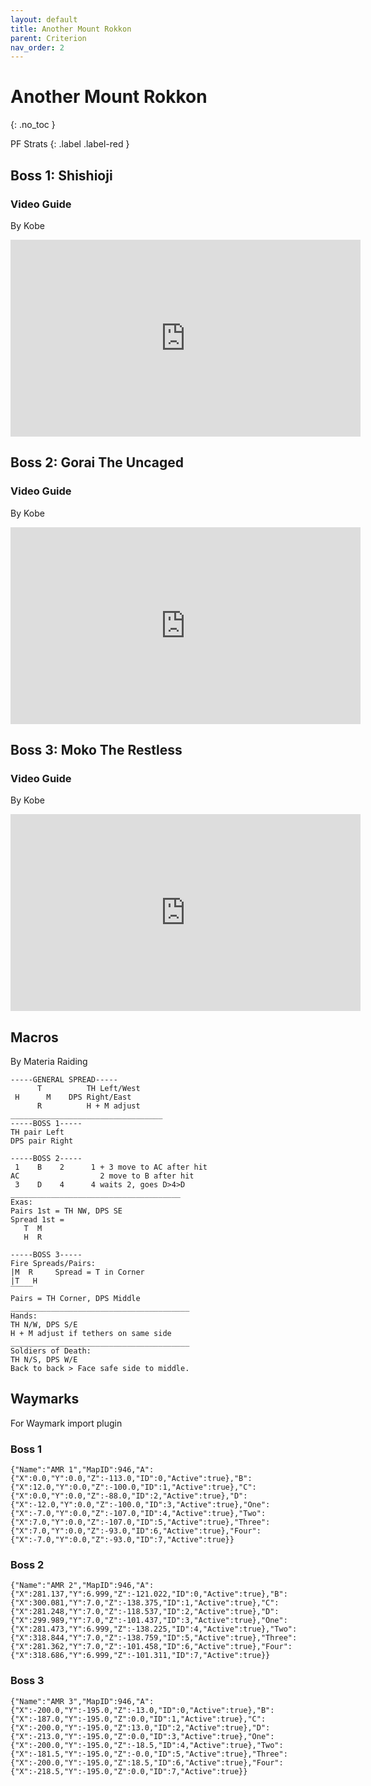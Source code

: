 ```yaml
---
layout: default
title: Another Mount Rokkon
parent: Criterion
nav_order: 2
---
```


# Another Mount Rokkon
{: .no_toc }

PF Strats
{: .label .label-red }

## Boss 1: Shishioji
### Video Guide
By Kobe

<iframe width="560" height="315" src="https://www.youtube.com/embed/2jlH89oLsrs?si=rxIZ0MjlipEjdM15" title="YouTube video player" frameborder="0" allow="accelerometer; autoplay; clipboard-write; encrypted-media; gyroscope; picture-in-picture; web-share" allowfullscreen></iframe>

## Boss 2: Gorai The Uncaged
### Video Guide
By Kobe

<iframe width="560" height="315" src="https://www.youtube.com/embed/TzoNEWbMpQ0?si=fzKn8Pg3lcl98P1P" title="YouTube video player" frameborder="0" allow="accelerometer; autoplay; clipboard-write; encrypted-media; gyroscope; picture-in-picture; web-share" allowfullscreen></iframe>


## Boss 3: Moko The Restless
### Video Guide
By Kobe

<iframe width="560" height="315" src="https://www.youtube.com/embed/KghjI7xn6X0?si=mrD_DTU2TEw9N8NL" title="YouTube video player" frameborder="0" allow="accelerometer; autoplay; clipboard-write; encrypted-media; gyroscope; picture-in-picture; web-share" allowfullscreen></iframe>

## Macros
By Materia Raiding

```
-----GENERAL SPREAD-----
      T          TH Left/West
 H      M    DPS Right/East
      R          H + M adjust
__________________________________
-----BOSS 1-----
TH pair Left
DPS pair Right

-----BOSS 2-----
 1    B    2      1 + 3 move to AC after hit
AC                  2 move to B after hit
 3    D    4      4 waits 2, goes D>4>D
______________________________________
Exas: 
Pairs 1st = TH NW, DPS SE
Spread 1st =
   T  M
   H  R

-----BOSS 3-----
Fire Spreads/Pairs: 
|M  R     Spread = T in Corner
|T   H     
‾‾‾‾‾   
Pairs = TH Corner, DPS Middle
________________________________________
Hands:
TH N/W, DPS S/E
H + M adjust if tethers on same side
________________________________________
Soldiers of Death:
TH N/S, DPS W/E
Back to back > Face safe side to middle.
```

## Waymarks
For Waymark import plugin

### Boss 1
```
{"Name":"AMR 1","MapID":946,"A":{"X":0.0,"Y":0.0,"Z":-113.0,"ID":0,"Active":true},"B":{"X":12.0,"Y":0.0,"Z":-100.0,"ID":1,"Active":true},"C":{"X":0.0,"Y":0.0,"Z":-88.0,"ID":2,"Active":true},"D":{"X":-12.0,"Y":0.0,"Z":-100.0,"ID":3,"Active":true},"One":{"X":-7.0,"Y":0.0,"Z":-107.0,"ID":4,"Active":true},"Two":{"X":7.0,"Y":0.0,"Z":-107.0,"ID":5,"Active":true},"Three":{"X":7.0,"Y":0.0,"Z":-93.0,"ID":6,"Active":true},"Four":{"X":-7.0,"Y":0.0,"Z":-93.0,"ID":7,"Active":true}}
```

### Boss 2
```
{"Name":"AMR 2","MapID":946,"A":{"X":281.137,"Y":6.999,"Z":-121.022,"ID":0,"Active":true},"B":{"X":300.081,"Y":7.0,"Z":-138.375,"ID":1,"Active":true},"C":{"X":281.248,"Y":7.0,"Z":-118.537,"ID":2,"Active":true},"D":{"X":299.989,"Y":7.0,"Z":-101.437,"ID":3,"Active":true},"One":{"X":281.473,"Y":6.999,"Z":-138.225,"ID":4,"Active":true},"Two":{"X":318.844,"Y":7.0,"Z":-138.759,"ID":5,"Active":true},"Three":{"X":281.362,"Y":7.0,"Z":-101.458,"ID":6,"Active":true},"Four":{"X":318.686,"Y":6.999,"Z":-101.311,"ID":7,"Active":true}}
```

### Boss 3
```
{"Name":"AMR 3","MapID":946,"A":{"X":-200.0,"Y":-195.0,"Z":-13.0,"ID":0,"Active":true},"B":{"X":-187.0,"Y":-195.0,"Z":0.0,"ID":1,"Active":true},"C":{"X":-200.0,"Y":-195.0,"Z":13.0,"ID":2,"Active":true},"D":{"X":-213.0,"Y":-195.0,"Z":0.0,"ID":3,"Active":true},"One":{"X":-200.0,"Y":-195.0,"Z":-18.5,"ID":4,"Active":true},"Two":{"X":-181.5,"Y":-195.0,"Z":-0.0,"ID":5,"Active":true},"Three":{"X":-200.0,"Y":-195.0,"Z":18.5,"ID":6,"Active":true},"Four":{"X":-218.5,"Y":-195.0,"Z":0.0,"ID":7,"Active":true}}
```
